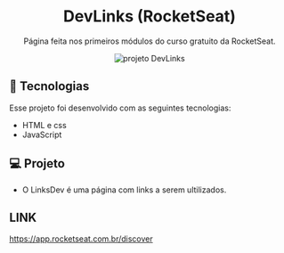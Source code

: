 <h1 align="center">DevLinks (RocketSeat)</h1>

<p align="center">
  Página feita nos primeiros módulos do curso gratuito da RocketSeat.
</p>

<p align="center">
  <img src=".github/preview.gif" alt="projeto DevLinks">
</p>

## 🚀 Tecnologias

Esse projeto foi desenvolvido com as seguintes tecnologias:

- HTML e css
- JavaScript

## 💻 Projeto

- O LinksDev é uma página com links a serem ultilizados.

## LINK

https://app.rocketseat.com.br/discover

